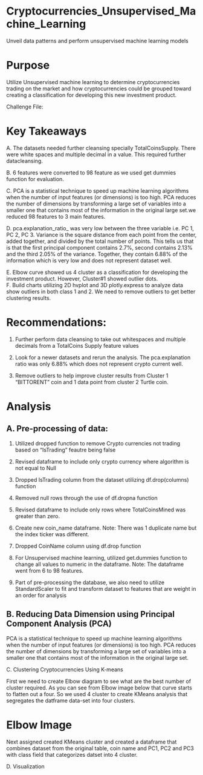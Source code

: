# Cryptocurrencies_Unsupervised_Machine_Learning
Unveil data patterns and perform unsupervised machine learning models

# Purpose

Utilize Unsupervised machine learning to determine cryptocurrencies trading on the market and how cryptocurrencies could be grouped toward creating a classification for developing this new investment product.

Challenge File:

# Key Takeaways

A.	The datasets needed further cleansing specially TotalCoinsSupply. There were white spaces and multiple decimal in a value. This required further datacleansing.

B.	6 features were converted to 98 feature as we used get dummies function for evaluation.

C.	PCA is a statistical technique to speed up machine learning algorithms when the number of input features (or dimensions) is too high. PCA reduces the number of dimensions by transforming a large set of variables into a smaller one that contains most of the information in the original large set.we reduced 98 features to 3 main features.  

D.	pca.explanation_ratio_ was very low between the three variable i.e. PC 1, PC 2, PC 3.  Variance is the square distance from each point from the center, added together, and divided by the total number of points. This tells us that is that the first principal component contains 2.7%, second contains 2.13% and the third 2.05% of the variance. Together, they contain 6.88% of the information which is very low and does not represent dataset well.  

E.	Elbow curve showed us 4 cluster as a classification for developing the investment product.  However, Cluster#1 showed outlier dots.   
F.	Build charts utilizing 2D hvplot and 3D plotly.express to analyze data show outliers in both class 1 and 2.  We need to remove outliers to get better clustering results. 

# Recommendations:

1.	Further perform data cleansing to take out whitespaces and multiple decimals from a TotalCoins Supply feature values

2.	Look for a newer datasets and rerun the analysis.  The pca.explanation ratio was only 6.88% which does not represent crypto current well.

3.	Remove outliers to help improve cluster results from Cluster 1 “BITTORENT” coin and 1 data point from cluster 2 Turtle coin.

# Analysis
## A.	Pre-processing of data:
1)	Utilized dropped function to remove Crypto currencies not trading based on 
“IsTrading” feautre being false

2)	Revised dataframe to include only crypto currency where algorithm is not equal to Null

3)	Dropped IsTrading column from the dataset utilizing df.drop(columns)  function

4)	Removed null rows through the use of df.dropna function

5)	Revised dataframe to include only rows where TotalCoinsMined was greater than zero.

6)	Create new coin_name dataframe.  Note: There was 1 duplicate name but the index ticker was different.

7)	Dropped CoinName column using df.drop function

8)	For Unsupervised machine learning, utilized get.dummies function to change all values to numeric in the dataframe.  Note: The dataframe went from 6 to 98 features.

9)	Part of pre-processing the database, we also need to utilize StandardScaler to fit and transform dataset to features that are weight in an order for analysis 

## B.	Reducing Data Dimension using Principal Component Analysis (PCA)

PCA is a statistical technique to speed up machine learning algorithms when the number of input features (or dimensions) is too high. PCA reduces the number of dimensions by transforming a large set of variables into a smaller one that contains most of the information in the original large set.

C.	Clustering Cryptocurrencies Using K-means

First we need to create Elbow diagram to see what are the best number of cluster required.  As you can see from Elbow image below that curve starts to flatten out a four.  So we used 4 cluster to create KMeans analysis that segregates the datframe data-set into four clusters.

# Elbow Image 

Next assigned created KMeans cluster and created a dataframe that combines dataset from the original table, coin name and PC1, PC2 and PC3 with class field that categorizes datset into 4 cluster.

D.	Visualization 
